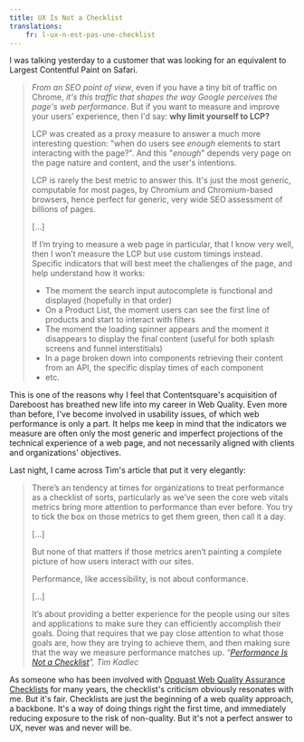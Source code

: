 ```yaml
---
title: UX Is Not a Checklist
translations:
    fr: l-ux-n-est-pas-une-checklist
---
```


I was talking yesterday to a customer that was looking for an equivalent to Largest Contentful Paint on Safari.

> _From an SEO point of view_, even if you have a tiny bit of traffic on Chrome, _it's this traffic that shapes the way Google perceives the page's web performance_. But if you want to measure and improve your users’ experience, then I'd say: **why limit yourself to LCP?**
>
> LCP was created as a proxy measure to answer a much more interesting question: "when do users see _enough_ elements to start interacting with the page?". And this "_enough_" depends very page on the page nature and content, and the user's intentions.
>
> LCP is rarely the best metric to answer this. It's just the most generic, computable for most pages, by Chromium and Chromium-based browsers, hence perfect for generic, very wide SEO assessment of billions of pages.
>
> […]
>
> If I’m trying to measure a web page in particular, that I know very well, then I won’t measure the LCP but use custom timings instead. Specific indicators that will best meet the challenges of the page, and help understand how it works:
>
> -   The moment the search input autocomplete is functional and displayed (hopefully in that order)
> -   On a Product List, the moment users can see the first line of products and start to interact with filters
> -   The moment the loading spinner appears and the moment it disappears to display the final content (useful for both splash screens and funnel interstitials)
> -   In a page broken down into components retrieving their content from an API, the specific display times of each component
> -   etc.

This is one of the reasons why I feel that Contentsquare's acquisition of Dareboost has breathed new life into my career in Web Quality. Even more than before, I've become involved in usability issues, of which web performance is only a part. It helps me keep in mind that the indicators we measure are often only the most generic and imperfect projections of the technical experience of a web page, and not necessarily aligned with clients and organizations' objectives.

Last night, I came across Tim's article that put it very elegantly:

> There’s an tendency at times for organizations to treat performance as a checklist of sorts, particularly as we’ve seen the core web vitals metrics bring more attention to performance than ever before. You try to tick the box on those metrics to get them green, then call it a day.
>  
> […]
>  
> But none of that matters if those metrics aren’t painting a complete picture of how users interact with our sites.
>
> Performance, like accessibility, is not about conformance.
>
> […]
>
> It’s about providing a better experience for the people using our sites and applications to make sure they can efficiently accomplish their goals. Doing that requires that we pay close attention to what those goals are, how they are trying to achieve them, and then making sure that the way we measure performance matches up. <cite>"<a href="https://timkadlec.com/remembers/2023-06-01-performance-is-not-a-checklist/">Performance Is Not a Checklist</a>", Tim Kadlec</cite>

As someone who has been involved with [Opquast Web Quality Assurance Checklists](https://checklists.opquast.com/en/web-quality-assurance/) for many years, the checklist's criticism obviously resonates with me. But it's fair. Checklists are just the beginning of a web quality approach, a backbone. It's a way of doing things right the first time, and immediately reducing exposure to the risk of non-quality. But it's not a perfect answer to UX, never was and never will be.

